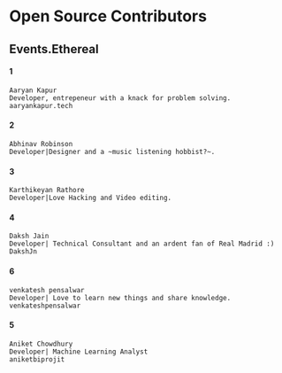 # Open Source Contributors
## Events.Ethereal
#### 1
```
Aaryan Kapur
Developer, entrepeneur with a knack for problem solving.
aaryankapur.tech
```
#### 2
```
Abhinav Robinson
Developer|Designer and a ~music listening hobbist?~.
```
#### 3
```
Karthikeyan Rathore
Developer|Love Hacking and Video editing.
```
#### 4
```
Daksh Jain
Developer| Technical Consultant and an ardent fan of Real Madrid :)
DakshJn
```
#### 6
```
venkatesh pensalwar
Developer| Love to learn new things and share knowledge.
venkateshpensalwar
```

#### 5
```
Aniket Chowdhury
Developer| Machine Learning Analyst
aniketbiprojit
```
